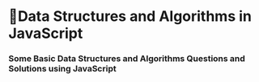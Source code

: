 # 🐶Data Structures and Algorithms in JavaScript

### Some Basic Data Structures and Algorithms Questions and Solutions using JavaScript
